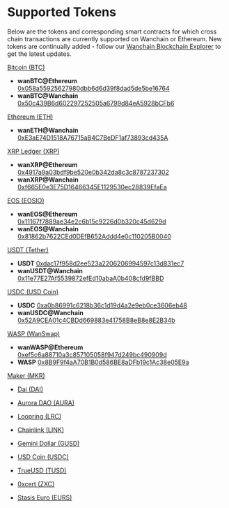 # Supported Tokens

Below are the tokens and corresponding smart contracts for which cross chain transactions are currently supported on Wanchain or Ethereum. New tokens are continually added - follow our [Wanchain Blockchain Explorer](https://www.wanscan.org/tokens) to get the latest updates. 

[Bitcoin (BTC)](https://bitcoin.org/en/)

- **wanBTC@Ethereum** [0x058a55925627980dbb6d6d39f8dad5de5be16764](https://etherscan.io/token/0x058a55925627980dbb6d6d39f8dad5de5be16764)
- **wanBTC@Wanchain** [0x50c439B6d602297252505a6799d84eA5928bCFb6](https://www.wanscan.org/token/0x50c439b6d602297252505a6799d84ea5928bcfb6)

[Ethereum (ETH)](https://www.ethereum.org/)

- **wanETH@Wanchain** [0xE3aE74D1518A76715aB4C7BeDF1af73893cd435A](https://www.wanscan.org/token/0xe3ae74d1518a76715ab4c7bedf1af73893cd435a)

[XRP Ledger (XRP)](https://xrpl.org/)

- **wanXRP@Ethereum** [0x4917a9a03bdf9be520e0b342da8c3c8787237302](https://etherscan.io/token/0x4917a9a03bdf9be520e0b342da8c3c8787237302)
- **wanXRP@Wanchain** [0xf665E0e3E75D16466345E1129530ec28839EfaEa](https://www.wanscan.org/token/0xf665e0e3e75d16466345e1129530ec28839efaea)

[EOS (EOSIO)](https://eos.io/)

- **wanEOS@Ethereum** [0x11167f7889ae34e2c6b15c9226d0b320c45d629d](https://etherscan.io/token/0x11167f7889ae34e2c6b15c9226d0b320c45d629d)
- **wanEOS@Wanchain** [0x81862b7622CEd0DEfB652Addd4e0c110205B0040](https://www.wanscan.org/token/0x81862b7622ced0defb652addd4e0c110205b0040)

[USDT (Tether)](https://tether.to/)

- **USDT** [0xdac17f958d2ee523a2206206994597c13d831ec7](https://etherscan.io/token/0xdac17f958d2ee523a2206206994597c13d831ec7)
- **wanUSDT@Wanchain** [0x11e77E27Af5539872efEd10abaA0b408cfd9fBBD](https://www.wanscan.org/token/0x11e77e27af5539872efed10abaa0b408cfd9fbbd)

[USDC (USD Coin)](https://www.centre.io/usdc)

- **USDC** [0xa0b86991c6218b36c1d19d4a2e9eb0ce3606eb48](https://etherscan.io/token/0xa0b86991c6218b36c1d19d4a2e9eb0ce3606eb48)
- **wanUSDC@Wanchain** [0x52A9CEA01c4CBDd669883e41758B8eB8e8E2B34b](https://www.wanscan.org/token/0x52a9cea01c4cbdd669883e41758b8eb8e8e2b34b)

[WASP (WanSwap)](https://www.wanswap.finance/)

- **wanWASP@Ethereum** [0xef5c6a88710a3c857105058f947d249bc490909d](https://etherscan.io/token/0xef5c6a88710a3c857105058f947d249bc490909d)
- **WASP** [0x8B9F9f4aA70B1B0d586BE8aDFb19c1Ac38e05E9a](https://www.wanscan.org/token/0x8b9f9f4aa70b1b0d586be8adfb19c1ac38e05e9a)

[Maker (MKR)](https://makerdao.com/)

- [Dai (DAI)](http://www.makerdao.com/)

- [Aurora DAO (AURA)](https://auroradao.com/)

- [Loopring (LRC)](https://loopring.org/)

- [Chainlink (LINK)](https://chain.link/)

- [Gemini Dollar (GUSD)](https://gemini.com/dollar/)

- [USD Coin (USDC)](https://www.centre.io/usdc)

- [TrueUSD (TUSD)](https://www.trusttoken.com/trueusd/)

- [0xcert (ZXC)](https://0xcert.org/)

- [Stasis Euro (EURS)](https://stasis.net/)
